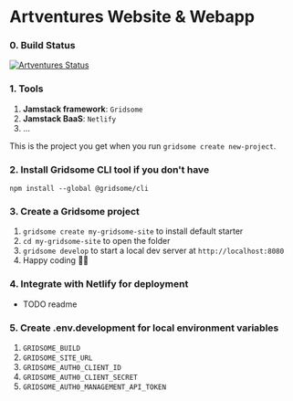 # Artventures Website & Webapp

### 0. Build Status
[![Artventures Status](https://api.netlify.com/api/v1/badges/537af7ed-704d-4057-9cbd-1b727804cfbe/deploy-status)](https://app.netlify.com/sites/flamboyant-stonebraker-6fe6d3/deploys)

### 1. Tools

1. __Jamstack framework__: `Gridsome`
2. __Jamstack BaaS__: `Netlify`
3. ...

This is the project you get when you run `gridsome create new-project`.

### 2. Install Gridsome CLI tool if you don't have

`npm install --global @gridsome/cli`

### 3. Create a Gridsome project

1. `gridsome create my-gridsome-site` to install default starter
2. `cd my-gridsome-site` to open the folder
3. `gridsome develop` to start a local dev server at `http://localhost:8080`
4. Happy coding 🎉🙌

### 4. Integrate with Netlify for deployment
 - TODO readme

### 5. Create .env.development for local environment variables

1. `GRIDSOME_BUILD`
2. `GRIDSOME_SITE_URL`
3. `GRIDSOME_AUTH0_CLIENT_ID`
4. `GRIDSOME_AUTH0_CLIENT_SECRET`
5. `GRIDSOME_AUTH0_MANAGEMENT_API_TOKEN`
